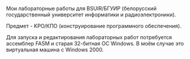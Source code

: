 Мои лабораторные работы для BSUIR/БГУИР (белорусский государственный университет информатики и радиоэлектроники).

Предмет - KPO/КПО (конструирование программного обеспечения).

Для запуска и редактирования лабораторных работ потребуется ассемблер FASM и старая 32-битная ОС Windows. В моём случае это виртуальная машина с Windows 2000.

